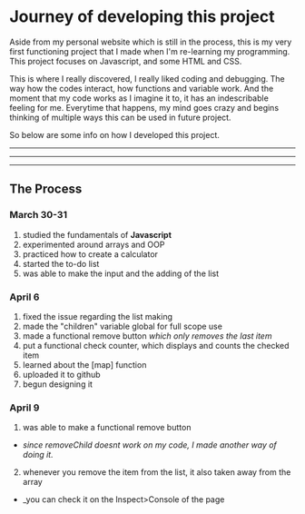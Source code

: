 # Journey of developing this project

Aside from my personal website which is still in the process, this is my very first functioning project that I made when I'm re-learning my programming. This project focuses on Javascript, and some HTML and CSS.

This is where I really discovered, I really liked coding and debugging. The way how the codes interact, how functions and variable work. And the moment that my code works as I imagine it to, it has an indescribable feeling for me. Everytime that happens, my mind goes crazy and begins thinking of multiple ways this can be used in future project.

So below are some info on how I developed this project.

---

---

---

## The Process

### March 30-31

1. studied the fundamentals of **Javascript**
2. experimented around arrays and OOP
3. practiced how to create a calculator
4. started the to-do list
5. was able to make the input and the adding of the list

### April 6

1. fixed the issue regarding the list making
2. made the "children" variable global for full scope use
3. made a functional remove button _which only removes the last item_
4. put a functional check counter, which displays and counts the checked item
5. learned about the [map] function
6. uploaded it to github
7. begun designing it

### April 9

1. was able to make a functional remove button

- _since removeChild doesnt work on my code, I made another way of doing it._

2. whenever you remove the item from the list, it also taken away from the array

- \_you can check it on the Inspect>Console of the page
